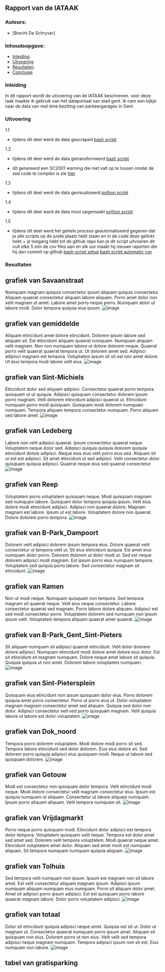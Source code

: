## Rapport van de IATAAK
### Auteurs:
 - [Brecht De Schryver]
### Inhoudsopgave:
 - [Inleiding](#inleiding)
 - [Uitvoering](#uitvoering)
 - [Resultaten](#resultaten)
 - [Conclusie](#conclusie)
### Inleiding
In dit rapport wordt de uitvoering van de IATAAK beschreven. voor deze taak maakte ik gebruik van het dataportaal van stad gent. Ik nam een kijkje naar de data van real time beztting van parkeergarages in Gent
### Uitvoering
1.1
 - tijdens dit deel werd de data gescraped
[bash script](https://github.com/BrechtDeSchryver/iataak/blob/main/data-workflow/scripts/webscraper.sh)

1.2
 - tijdens dit deel werd de data getransformeerd
[bash script](https://github.com/BrechtDeSchryver/iataak/blob/main/data-workflow/scripts/transform.sh)

 - dit genereerd een SC2001 warning die niet valt op te lossen omdat de sed code te complex is zie [hier](https://www.shellcheck.net/wiki/SC2001)

1.3
 - tijdens dit deel werd de data gevisualiseerd
[python script](https://github.com/BrechtDeSchryver/iataak/blob/main/data-workflow/scripts/analyse.py)

1.4
 - tijdens dit deel werd de data mooi opgemaakt
[python script](https://github.com/BrechtDeSchryver/iataak/blob/main/data-workflow/scripts/report.py)

1.5
 - tijdens dit deel werd het gehele process geautomatiseerd
gegeven dat je alle scripts op de juiste plaats hebt staan en in de code deze gelinkt hebt + je toegang hebt tot de github repo kan je dit script uitvoeren
dit vult elke 5 min de csv files aan en elk uur maakt hij nieuwe raporten die hij dan commit op github
[bash script setup](https://github.com/BrechtDeSchryver/iataak/blob/main/data-workflow/scripts/setup.sh)
[bash script automatic run](https://github.com/BrechtDeSchryver/iataak/blob/main/data-workflow/scripts/automated.sh)
### Resultaten
## grafiek van Savaanstraat
Numquam magnam quiquia consectetur ipsum aliquam quiquia consectetur. Aliquam quaerat consectetur aliquam labore aliquam. Porro amet dolor non velit magnam ut amet. Labore amet porro neque porro. Numquam dolor ut labore modi. Dolor tempora quiquia eius ipsum.
![image](https://github.com/BrechtDeSchryver/iataak/blob/main/data-workflow/csvimage/Savaanstraat.csv.png)
## grafiek van gemiddelde
Aliquam etincidunt amet dolore etincidunt. Dolorem ipsum labore sed aliquam sit. Est etincidunt aliquam quaerat numquam. Numquam aliquam velit magnam. Non non numquam labore ut dolore dolorem neque. Quaerat porro velit quaerat quaerat tempora ut. Ut dolorem amet sed. Adipisci adipisci magnam est tempora. Voluptatem ipsum sit sit est non amet dolore. Ut eius tempora modi labore velit eius.
![image](https://github.com/BrechtDeSchryver/iataak/blob/main/data-workflow/csvimage/gemiddelde.csv.png)
## grafiek van Sint-Michiels
Etincidunt dolor sed aliquam adipisci. Consectetur quaerat porro tempora quisquam ut ut quiquia. Adipisci quisquam consectetur dolorem ipsum porro magnam. Velit dolorem etincidunt adipisci quaerat ut. Etincidunt numquam porro modi quisquam. Quisquam modi dolorem numquam numquam. Tempora aliquam tempora consectetur numquam. Porro aliquam sed labore amet.
![image](https://github.com/BrechtDeSchryver/iataak/blob/main/data-workflow/csvimage/Sint-Michiels.csv.png)
## grafiek van Ledeberg
Labore non velit adipisci quaerat. Ipsum consectetur quaerat neque. Voluptatem neque dolor sed. Adipisci quiquia quiquia dolorem quiquia etincidunt dolore adipisci. Neque eius eius velit porro eius sed. Aliquam sit ut est est adipisci. Sit amet etincidunt ut sed adipisci. Velit consectetur dolor quisquam quiquia adipisci. Quaerat neque eius sed quaerat consectetur.
![image](https://github.com/BrechtDeSchryver/iataak/blob/main/data-workflow/csvimage/Ledeberg.csv.png)
## grafiek van Reep
Voluptatem porro voluptatem quisquam neque. Modi quisquam magnam sed numquam labore. Quisquam dolor tempora quiquia ipsum. Velit eius dolore modi etincidunt adipisci. Adipisci non quaerat dolore. Magnam magnam est labore. Ipsum ut est labore. Voluptatem dolore non quaerat. Dolore dolorem porro tempora.
![image](https://github.com/BrechtDeSchryver/iataak/blob/main/data-workflow/csvimage/Reep.csv.png)
## grafiek van B-Park_Dampoort
Dolorem velit adipisci dolorem ipsum tempora eius. Dolore quaerat velit consectetur ut tempora velit ut. Sit eius etincidunt quiquia. Est amet eius numquam dolor porro. Dolorem dolorem ut dolor modi ut. Sed est neque dolorem adipisci modi magnam. Est ipsum porro eius numquam tempora. Voluptatem sed quiquia porro labore. Sed consectetur magnam sit etincidunt.
![image](https://github.com/BrechtDeSchryver/iataak/blob/main/data-workflow/csvimage/B-Park_Dampoort.csv.png)
## grafiek van Ramen
Non ut modi neque. Numquam quisquam non tempora. Sed tempora magnam sit quaerat neque. Velit eius neque consectetur. Labore consectetur quaerat sed magnam. Porro labore dolore aliquam. Adipisci est sed modi consectetur porro. Voluptatem dolorem sed numquam non ipsum ipsum velit. Voluptatem tempora aliquam quaerat amet quaerat.
![image](https://github.com/BrechtDeSchryver/iataak/blob/main/data-workflow/csvimage/Ramen.csv.png)
## grafiek van B-Park_Gent_Sint-Pieters
Sit aliquam numquam sit adipisci quaerat etincidunt. Velit dolor dolorem dolore adipisci. Numquam etincidunt modi dolore amet dolore eius dolor. Est sit etincidunt sit magnam numquam. Dolore neque amet labore sit quiquia. Quiquia quiquia ut non amet. Dolorem labore voluptatem numquam.
![image](https://github.com/BrechtDeSchryver/iataak/blob/main/data-workflow/csvimage/B-Park_Gent_Sint-Pieters.csv.png)
## grafiek van Sint-Pietersplein
Quisquam eius etincidunt non ipsum quisquam dolor eius. Porro dolorem quiquia amet porro consectetur. Porro ut porro eius ut. Dolor voluptatem magnam magnam consectetur amet sed aliquam. Quiquia sed dolor non dolor. Adipisci consectetur sed sed porro quisquam magnam. Velit quiquia labore ut labore est dolor voluptatem.
![image](https://github.com/BrechtDeSchryver/iataak/blob/main/data-workflow/csvimage/Sint-Pietersplein.csv.png)
## grafiek van Dok_noord
Tempora porro dolorem voluptatem. Modi dolore modi porro sit sed. Tempora labore etincidunt sed dolor dolorem. Eius eius dolore sit. Sed dolorem porro quiquia adipisci eius quisquam modi. Neque ut labore sed quisquam dolorem.
![image](https://github.com/BrechtDeSchryver/iataak/blob/main/data-workflow/csvimage/Dok_noord.csv.png)
## grafiek van Getouw
Modi est consectetur non quisquam dolor tempora. Velit etincidunt modi neque. Modi dolore consectetur velit magnam consectetur eius. Ipsum est quiquia numquam ut aliquam. Consectetur ut labore aliquam numquam. Ipsum porro aliquam aliquam. Velit tempora numquam sit.
![image](https://github.com/BrechtDeSchryver/iataak/blob/main/data-workflow/csvimage/Getouw.csv.png)
## grafiek van Vrijdagmarkt
Porro neque porro quisquam modi. Etincidunt dolor adipisci est tempora dolor tempora. Voluptatem quisquam velit neque. Tempora est dolor amet sed amet sed. Dolorem velit tempora voluptatem. Modi quaerat neque amet. Etincidunt voluptatem amet dolor. Aliquam sed amet modi est numquam aliquam. Sit tempora numquam numquam quiquia aliquam.
![image](https://github.com/BrechtDeSchryver/iataak/blob/main/data-workflow/csvimage/Vrijdagmarkt.csv.png)
## grafiek van Tolhuis
Sed tempora velit numquam non ipsum. Ipsum est magnam non sit labore amet. Est velit consectetur aliquam magnam ipsum. Adipisci ipsum numquam aliquam numquam eius numquam. Porro sit aliquam dolor amet. Amet sit adipisci porro ipsum adipisci. Est est quisquam porro labore quaerat magnam labore. Dolor porro voluptatem adipisci.
![image](https://github.com/BrechtDeSchryver/iataak/blob/main/data-workflow/csvimage/Tolhuis.csv.png)
## grafiek van totaal
Dolor sit etincidunt quiquia adipisci neque amet. Quiquia est sit ut. Dolor ut magnam ut. Consectetur quaerat numquam porro ipsum amet. Aliquam sit quisquam non eius. Dolorem porro ut non eius. Velit velit sed tempora adipisci neque magnam numquam. Tempora adipisci ipsum non sit est. Eius numquam non labore.
![image](https://github.com/BrechtDeSchryver/iataak/blob/main/data-workflow/csvimage/totaal.png)
## tabel van gratisparking
